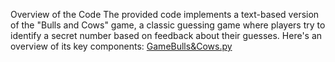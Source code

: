 Overview of the Code
The provided code implements a text-based version of the "Bulls and Cows" game, a classic guessing game where players try to identify a secret number based on feedback about their guesses. Here's an overview of its key components:
[GameBulls&Cows.py](GameBulls&Cows.py)
